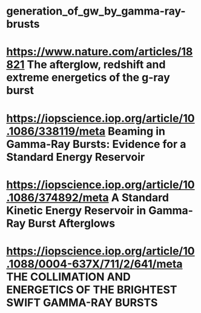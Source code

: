 # generation_of_gw_by_gamma-ray-brusts

# https://www.nature.com/articles/18821 The afterglow, redshift and extreme energetics of the g-ray burst
# https://iopscience.iop.org/article/10.1086/338119/meta Beaming in Gamma-Ray Bursts: Evidence for a Standard Energy Reservoir
# https://iopscience.iop.org/article/10.1086/374892/meta A Standard Kinetic Energy Reservoir in Gamma-Ray Burst Afterglows
# https://iopscience.iop.org/article/10.1088/0004-637X/711/2/641/meta THE COLLIMATION AND ENERGETICS OF THE BRIGHTEST SWIFT GAMMA-RAY BURSTS
